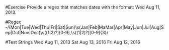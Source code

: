 #Exercise
Provide a regex that matches dates with the format: Wed Aug 11, 2013.


#Regex
-/(Mon|Tue|Wed|Thu|Fri|Sat|Sun)\s(Jan|Feb|MaMar|Apr|May|Jun|Jul|Aug|Sep|Oct|Nov|Dec)\s((1|2)?)[0-9]\,\s((1|2)?)[0-9]{3}/


#Test Strings
Wed Aug 11, 2013
Sat Aug 13, 2016
Fri Aug 12, 2016

